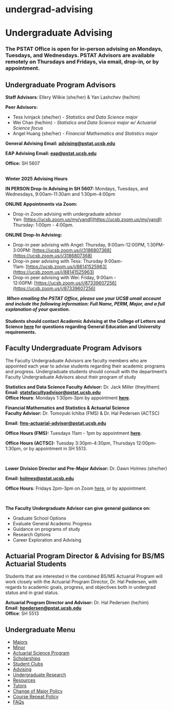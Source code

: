 # undergrad-advising

# Undergraduate Advising

### The PSTAT Office is open for in-person advising on Mondays, Tuesdays, and Wednesdays. PSTAT Advisors are available remotely on Thursdays and Fridays, via email, drop-in, or by appointment.

## Undergraduate Program Advisors

**Staff Advisors**: Ellery Wilkie (she/her) &amp; Yan Lashchev (he/him)

**Peer Advisors:** 

- Tess Ivinjack (she/her) - *Statistics and Data Science major*
- Wei Chan (he/him) - *Statistics and Data Science major w/ Actuarial Science focus*
- Angel Huang (she/her) - *Financial Mathematics and Statistics major*

**General Advising Email: [advising@pstat.ucsb.edu](mailto:advising@pstat.ucsb.edu)**

**EAP Advising Email: [eap@pstat.ucsb.edu](mailto:pstat-undergradadvisor@ucsb.edu)**

**Office:** SH 5607  
 

**Winter 2025 Advising Hours**

**IN PERSON Drop-In Advising in SH 5607:** Mondays, Tuesdays, and Wednesdays, 9:00am-11:30am and 1:30pm-4:00pm

**ONLINE Appointments via Zoom:**

- Drop-in Zoom advising with undergraduate advisor Yan: [https://ucsb.zoom.us/my/yandl](https://ucsb.zoom.us/my/yandl) Thursday: 1:00pm - 4:00pm.

**ONLINE Drop-In Advising:** 

- Drop-in peer advising with Angel: Thursday, 9:00am-12:00PM, 1:30PM-3:00PM: [https://ucsb.zoom.us/j/3186807368](https://ucsb.zoom.us/j/3186807368)
- Drop-in peer advising with Tess: Thursday 9:00am-11am: [https://ucsb.zoom.us/j/88141525963](https://ucsb.zoom.us/j/88141525963)
- Drop-in peer advising with Wei: Friday, 9:00am - 12:00PM: [https://ucsb.zoom.us/j/87339607256](https://ucsb.zoom.us/j/87339607256)

 ***When emailing the PSTAT Office, please use your UCSB umail account and include the following information: Full Name, PERM, Major, and a full explanation of your question.***

#### Students should contact Academic Advising at the College of Letters and Science [here](https://uged.ucsb.edu/advising/general-academic-advising) for questions regarding General Education and University requirements.

## Faculty Undergraduate Program Advisors

The Faculty Undergraduate Advisors are faculty members who are appointed each year to advise students regarding their academic programs and progress. Undergraduate students should consult with the department’s Faculty Undergraduate Advisors about their program of study

**Statistics and Data Science Faculty Advisor:** Dr. Jack Miller (they/them)  
**Email**: [**statsfacultyadvisor@pstat.ucsb.edu**](mailto:statsfacultyadvisor@pstat.ucsb.edu)         
**Office Hours**: Mondays 1:30pm-3pm by appointment [**here**](https://shoreline.ucsb.edu/meetings/4542626/pstat_ugrad_faculty_advising). 

**Financial Mathematics and Statistics &amp; Actuarial Science Faculty Advisor:** Dr. Tomoyuki Ichiba (FMS) &amp; Dr. Hal Pedersen (ACTSC)

**Email**: [**fms-actuarial-advisor@pstat.ucsb.edu**](mailto:fms-actuarial-advisor@pstat.ucsb.edu?subject=Faculty%20Advising%20Request)

**Office Hours (FMS):** Tuesdays 11am - 1pm by appointment [**here**](https://shoreline.ucsb.edu/meetings/5170342/officehours).

**Office Hours (ACTSC):** Tuesday 3:30pm-4:30pm, Thursdays 12:00pm-1:30pm, or by appointment in SH 5513. 

 

**Lower Division Director and Pre-Major Advisor:** Dr. Dawn Holmes (she/her)

**Email: [holmes@pstat.ucsb.edu](mailto:holmes@pstat.ucsb.edu)**

**Office Hours**: Fridays 2pm-3pm on Zoom [here](https://ucsb.zoom.us/j/88070846379?pwd=Zit5R2lnRUdoNmQvbnJDN21qN2hPUT09), or by appointment. 

 

**The Faculty Undergraduate Advisor can give general guidance on:**

- Graduate School Options
- Evaluate General Academic Progress
- Guidance on programs of study
- Research Options
- Career Exploration and Advising

## Actuarial Program Director &amp; Advising for BS/MS Actuarial Students

Students that are interested in the combined BS/MS Actuarial Program will work closely with the Actuarial Program Director, Dr. Hal Pedersen, with regards to academic goals, progress, and objectives both in undergrad status and in grad status.

**Actuarial Program Director and Advisor:** Dr. Hal Pedersen (he/him)  
**Email**: [**hpedersen@pstat.ucsb.edu**](mailto:hpedersen@pstat.ucsb.edu?subject=Actuarial%20Program%20Advising)  
**Office**: SH 5513

## Undergraduate Menu

- [Majors](/undergrad/majors "Undergraduate Majors")
- [Minor](/undergrad/minor "Minor in Statistical Science")
- [Actuarial Science Program](/undergrad/actuarial-science "Actuarial Science Program")
- [Scholarships](/undergrad/scholarships "Undergraduate Scholarships")
- [Student Clubs](/undergrad/student-clubs "Student Clubs")
- [Advising](/undergrad/advising "Undergraduate Advising")
- [Undergraduate Research](/undergrad/research "Undergraduate Research")
- [Resources](/undergrad/resources "Undergraduate Resources")
- [Tutors](/undergrad/tutors "Tutors")
- [Change of Major Policy](/undergrad/major-change "Change of Major Policy")
- [Course Repeat Policy](/undergrad/course-repeat "Course Repeat Policy")
- [FAQs](/undergrad/faqs "Undergraduate FAQs")